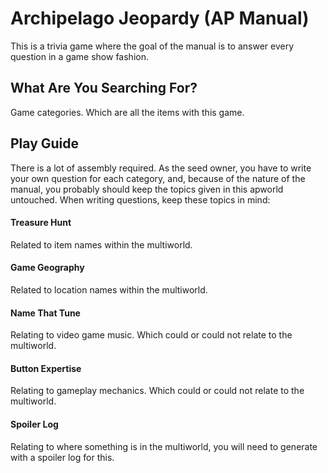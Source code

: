 # Archipelago Jeopardy (AP Manual)
This is a trivia game where the goal of the manual is to answer every question in a game show fashion.

## What Are You Searching For?
Game categories. Which are all the items with this game.

## Play Guide
There is a lot of assembly required. As the seed owner, you have to write your own question for each category, and, because of the nature of the manual, you probably should keep the topics given in this apworld untouched. When writing questions, keep these topics in mind:

#### Treasure Hunt
Related to item names within the multiworld.

#### Game Geography
Related to location names within the multiworld.

#### Name That Tune
Relating to video game music. Which could or could not relate to the multiworld.

#### Button Expertise
Relating to gameplay mechanics. Which could or could not relate to the multiworld.

#### Spoiler Log
Relating to where something is in the multiworld, you will need to generate with a spoiler log for this.

